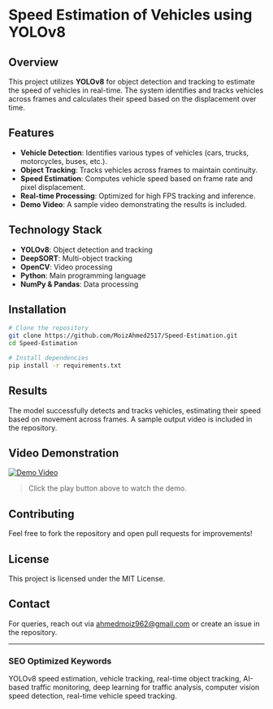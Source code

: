 # Speed Estimation of Vehicles using YOLOv8

## Overview
This project utilizes **YOLOv8** for object detection and tracking to estimate the speed of vehicles in real-time. The system identifies and tracks vehicles across frames and calculates their speed based on the displacement over time.

## Features
- **Vehicle Detection**: Identifies various types of vehicles (cars, trucks, motorcycles, buses, etc.).
- **Object Tracking**: Tracks vehicles across frames to maintain continuity.
- **Speed Estimation**: Computes vehicle speed based on frame rate and pixel displacement.
- **Real-time Processing**: Optimized for high FPS tracking and inference.
- **Demo Video**: A sample video demonstrating the results is included.

## Technology Stack
- **YOLOv8**: Object detection and tracking
- **DeepSORT**: Multi-object tracking
- **OpenCV**: Video processing
- **Python**: Main programming language
- **NumPy & Pandas**: Data processing

## Installation
```bash
# Clone the repository
git clone https://github.com/MoizAhmed2517/Speed-Estimation.git
cd Speed-Estimation

# Install dependencies
pip install -r requirements.txt
```

## Results
The model successfully detects and tracks vehicles, estimating their speed based on movement across frames. A sample output video is included in the repository.

## Video Demonstration
[![Demo Video](https://img.icons8.com/fluency/48/play-button-circled.png)](https://drive.google.com/file/d/12U9LzyrNR2eszCAXmL1lyG8QOHCTXmow/view?usp=sharing)

> Click the play button above to watch the demo.

## Contributing
Feel free to fork the repository and open pull requests for improvements!

## License
This project is licensed under the MIT License.

## Contact
For queries, reach out via ahmedmoiz962@gmail.com or create an issue in the repository.

---

### **SEO Optimized Keywords**
YOLOv8 speed estimation, vehicle tracking, real-time object tracking, AI-based traffic monitoring, deep learning for traffic analysis, computer vision speed detection, real-time vehicle speed tracking.
